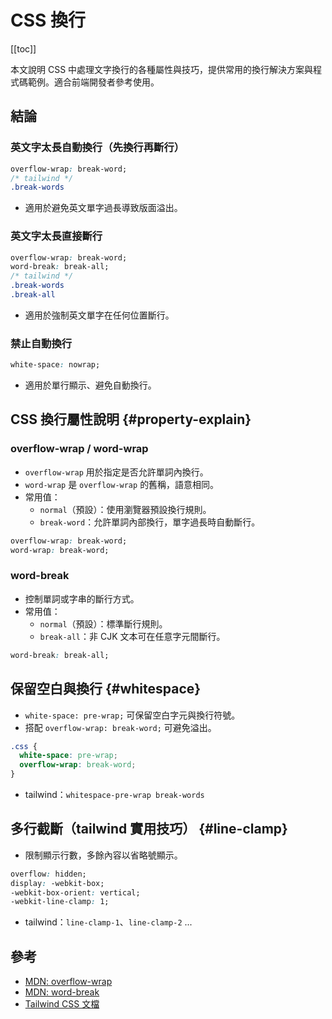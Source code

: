 # CSS 換行

[[toc]]

本文說明 CSS 中處理文字換行的各種屬性與技巧，提供常用的換行解決方案與程式碼範例。適合前端開發者參考使用。

## 結論

### 英文字太長自動換行（先換行再斷行）
```css
overflow-wrap: break-word;
/* tailwind */
.break-words
```
- 適用於避免英文單字過長導致版面溢出。

### 英文字太長直接斷行
```css
overflow-wrap: break-word;
word-break: break-all;
/* tailwind */
.break-words
.break-all
```
- 適用於強制英文單字在任何位置斷行。

### 禁止自動換行
```css
white-space: nowrap;
```
- 適用於單行顯示、避免自動換行。

## CSS 換行屬性說明 {#property-explain}

### overflow-wrap / word-wrap
- `overflow-wrap` 用於指定是否允許單詞內換行。
- `word-wrap` 是 `overflow-wrap` 的舊稱，語意相同。
- 常用值：
  - `normal`（預設）：使用瀏覽器預設換行規則。
  - `break-word`：允許單詞內部換行，單字過長時自動斷行。

```css
overflow-wrap: break-word;
word-wrap: break-word;
```

### word-break
- 控制單詞或字串的斷行方式。
- 常用值：
  - `normal`（預設）：標準斷行規則。
  - `break-all`：非 CJK 文本可在任意字元間斷行。

```css
word-break: break-all;
```

## 保留空白與換行 {#whitespace}
- `white-space: pre-wrap;` 可保留空白字元與換行符號。
- 搭配 `overflow-wrap: break-word;` 可避免溢出。

```css
.css {
  white-space: pre-wrap;
  overflow-wrap: break-word;
}
```
- tailwind：`whitespace-pre-wrap break-words`

## 多行截斷（tailwind 實用技巧） {#line-clamp}
- 限制顯示行數，多餘內容以省略號顯示。

```css
overflow: hidden;
display: -webkit-box;
-webkit-box-orient: vertical;
-webkit-line-clamp: 1;
```
- tailwind：`line-clamp-1`、`line-clamp-2` ...

## 參考
- [MDN: overflow-wrap](https://developer.mozilla.org/zh-CN/docs/Web/CSS/overflow-wrap)
- [MDN: word-break](https://developer.mozilla.org/zh-CN/docs/Web/CSS/word-break)
- [Tailwind CSS 文檔](https://tailwindcss.com/docs/word-break)